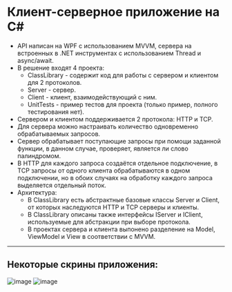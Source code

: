 ﻿# Клиент-серверное приложение на C#
- API написан на WPF с использованием MVVM, сервера на встроенных в .NET инструментах с использованием Thread и async/await.
- В решение входят 4 проекта:
  - ClassLibrary - содержит код для работы с сервером и клиентом для 2 протоколов.
  - Server - сервер.
  - Client - клиент, взаимодействующий с ним.
  - UnitTests - пример тестов для проекта (только пример, полного тестирования нет).
- Сервером и клиентом поддерживается 2 протокола: HTTP и TCP.
- Для сервера можно настраивать количество одновременно обрабатываемых запросов.
- Сервер обрабатывает поступающие запросы при помощи заданной функции, в данном случае, проверяет, является ли слово палиндромом.
- В HTTP для каждого запроса создаётся отдельное подключение, в TCP запросы от одного клиента обрабатываются в одном подключении, но в обоих случаях на обработку каждого запроса выделяется отдельный поток.
- Архитектура:
  - В ClassLibrary есть абстрактные базовые классы Server и Client, от которых наследуются HTTP и TCP серверы и клиенты.
  - В ClassLibrary описаны также интерфейсы IServer и IClient, используемые для абстракции при выборе протокола.
  - В проектах сервера и клиента выпонено разделение на Model, ViewModel и View в соответствии с MVVM.
---
## Некоторые скрины приложения:
![image](https://github.com/GlarkDen/ClientServerApp/assets/90215968/827d56a0-0156-4556-926c-8fed518d7558)
![image](https://github.com/GlarkDen/ClientServerApp/assets/90215968/8d401408-d997-42e3-8085-3538a241f7c6)
